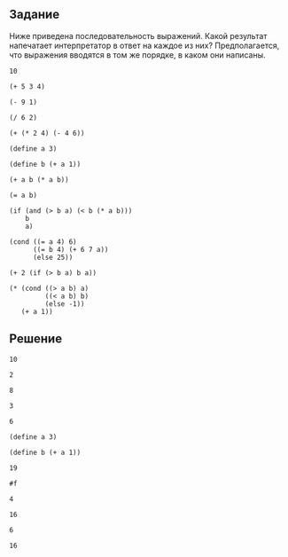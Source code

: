 ## Задание
Ниже приведена последовательность выражений. Какой результат напечатает интерпретатор в ответ на каждое из них? Предполагается, что выражения вводятся в том же порядке, в каком они написаны.  
```
10  

(+ 5 3 4)  

(- 9 1)  

(/ 6 2)  

(+ (* 2 4) (- 4 6))  

(define a 3)  

(define b (+ a 1))  

(+ a b (* a b))  

(= a b)  

(if (and (> b a) (< b (* a b)))
    b  
    a)  

(cond ((= a 4) 6)  
      ((= b 4) (+ 6 7 a))  
      (else 25))  

(+ 2 (if (> b a) b a))

(* (cond ((> a b) a)
         ((< a b) b)
         (else -1))
   (+ a 1))

```

## Решение

```
10

2

8

3

6

(define a 3)

(define b (+ a 1))

19

#f

4

16

6

16
```
